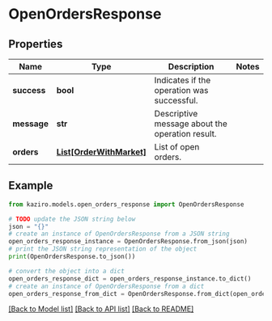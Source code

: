 # OpenOrdersResponse

## Properties

| Name        | Type                                            | Description                                     | Notes |
| ----------- | ----------------------------------------------- | ----------------------------------------------- | ----- |
| **success** | **bool**                                        | Indicates if the operation was successful.      |
| **message** | **str**                                         | Descriptive message about the operation result. |
| **orders**  | [**List[OrderWithMarket]**](OrderWithMarket.md) | List of open orders.                            |

## Example

```python
from kaziro.models.open_orders_response import OpenOrdersResponse

# TODO update the JSON string below
json = "{}"
# create an instance of OpenOrdersResponse from a JSON string
open_orders_response_instance = OpenOrdersResponse.from_json(json)
# print the JSON string representation of the object
print(OpenOrdersResponse.to_json())

# convert the object into a dict
open_orders_response_dict = open_orders_response_instance.to_dict()
# create an instance of OpenOrdersResponse from a dict
open_orders_response_from_dict = OpenOrdersResponse.from_dict(open_orders_response_dict)
```

[[Back to Model list]](../README.md#documentation-for-models) [[Back to API list]](../README.md#documentation-for-api-endpoints) [[Back to README]](../README.md)

